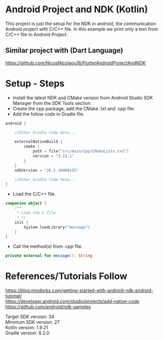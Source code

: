 # Android Project and NDK (Kotlin)

This project is just the setup for the NDK in android, the communication Android project with C/C++ file. In this
example we print only a text from C/C++ file to Android Project.

## Similar project with (Dart Language)
https://github.com/NicosNicolaou16/FlutterAndroidProjectAndNDK <br />

# Setup - Steps

- Install the latest NDK and CMake version from Android Studio SDK Manager from the SDK Tools
  section.
- Create the cpp package, add the CMake .txt and .cpp file.
- Add the follow code in Gradle file.

```Kotlin
android {

    //Other Gradle Code Here...

    externalNativeBuild {
        cmake {
            path = file("src/main/cpp/CMakeLists.txt")
            version = "3.22.1"
        }
    }
    ndkVersion = "26.1.10909125"

    //Other Gradle Code Here...
}
```

- Load the C/C++ file.

```Kotlin
companion object {
    /**
     * Load the C file
     * */
    init {
        System.loadLibrary("message")
    }
}
```

- Call the method(s) from .cpp file.

```Kotlin
private external fun message(): String 
```
# References/Tutorials Follow
https://blog.mindorks.com/getting-started-with-android-ndk-android-tutorial/ <br />
https://developer.android.com/studio/projects/add-native-code <br />
https://github.com/android/ndk-samples <br />

Target SDK version: 34 <br />
Minimum SDK version: 27 <br />
Kotlin version: 1.9.21 <br />
Gradle version: 8.2.0 <br />